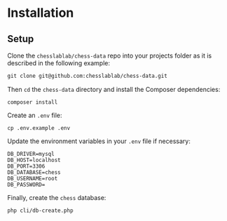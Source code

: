 # Installation

## Setup

Clone the `chesslablab/chess-data` repo into your projects folder as it is described in the following example:

```txt
git clone git@github.com:chesslablab/chess-data.git
```

Then `cd` the `chess-data` directory and install the Composer dependencies:

```text
composer install
```

Create an `.env` file:

```text
cp .env.example .env
```

Update the environment variables in your `.env` file if necessary:

```text
DB_DRIVER=mysql
DB_HOST=localhost
DB_PORT=3306
DB_DATABASE=chess
DB_USERNAME=root
DB_PASSWORD=
```

Finally, create the `chess` database:

```text
php cli/db-create.php
```

